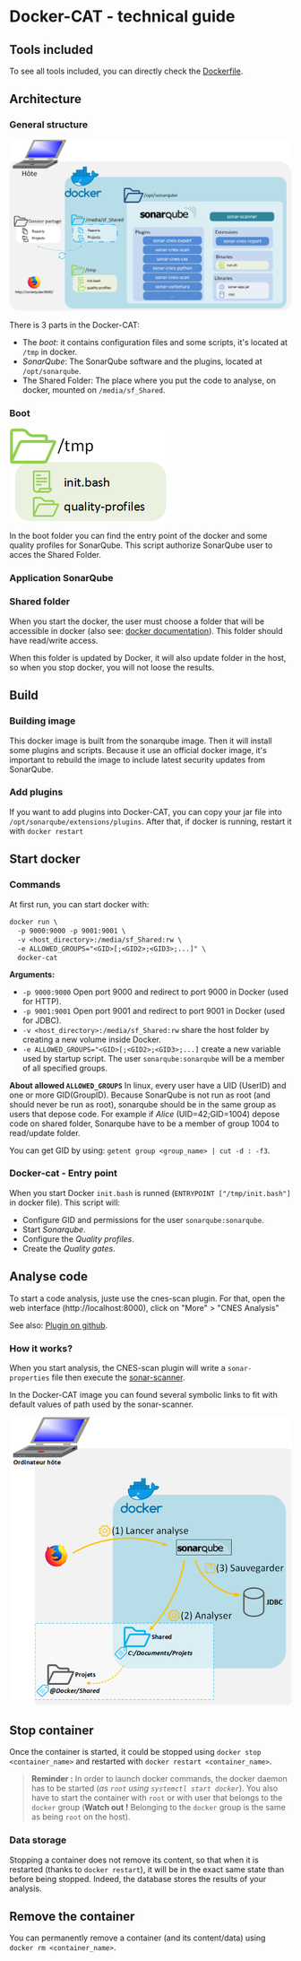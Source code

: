 # Docker-CAT - technical guide

## Tools included
To see all tools included, you can directly check the
[Dockerfile](https://github.com/cnescatlab/docker-cat/blob/master/Dockerfile).


## Architecture
### General structure
![Global Architecture](../img/doc-technique/archi-globale.png)

There is 3 parts in the Docker-CAT:
- The *boot*: it contains configuration files and some scripts, it's located at `/tmp` in docker.
- *SonarQube*: The SonarQube software and the plugins, located at `/opt/sonarqube`.
- The Shared Folder: The place where you put the code to analyse, on docker, mounted on `/media/sf_Shared`.


### Boot
![Boot](../img/doc-technique/boot.png)

In the boot folder you can find the entry point of the docker and some quality profiles for SonarQube. This script authorize
SonarQube user to acces the Shared Folder.

### Application SonarQube


### Shared folder


When you start the docker, the user must choose a folder that will be accessible in docker (also see:
[docker documentation](https://docs.docker.com/storage/volumes/)). This folder should have read/write access.

When this folder is updated by Docker, it will also update folder in the host, so when you stop docker, you will
not loose the results.

## Build
### Building image
This docker image is built from the sonarqube image. Then it will install some plugins and scripts. Because
it use an official docker image, it's important to rebuild the image to include latest security updates from
SonarQube.



### Add plugins
If you want to add plugins into Docker-CAT, you can copy your jar file into `/opt/sonarqube/extensions/plugins`.
After that, if docker is running, restart it with `docker restart`

## Start docker
### Commands
At first run, you can start docker with:
```
docker run \
  -p 9000:9000 -p 9001:9001 \
  -v <host_directory>:/media/sf_Shared:rw \
  -e ALLOWED_GROUPS="<GID>[;<GID2>;<GID3>;...]" \
  docker-cat
```

**Arguments:**

- `-p 9000:9000` Open port 9000 and redirect to port 9000 in Docker (used for HTTP).
- `-p 9001:9001` Open port 9001 and redirect to port 9001 in Docker (used for JDBC).
- `-v <host_directory>:/media/sf_Shared:rw` share the host folder by creating a new volume inside Docker.
- `-e ALLOWED_GROUPS="<GID>[;<GID2>;<GID3>;...]` create a new variable used by startup script. The user `sonarqube:sonarqube`
will be a member of all specified groups.

**About allowed `ALLOWED_GROUPS`**
In linux, every user have a UID (UserID) and one or more GID(GroupID). Because SonarQube is not run as root
(and should never be run as root), sonarqube should be in the same group as users that depose code.
For example if *Alice* (UID=42;GID=1004) depose code on shared folder, Sonarqube have to be a member of group 1004
to read/update folder.


You can get GID by using: `getent group <group_name> | cut -d : -f3`.



### Docker-cat - Entry point
When you start Docker `init.bash` is runned
(`ENTRYPOINT ["/tmp/init.bash"]` in docker file). This script will:

- Configure GID and permissions for the user `sonarqube:sonarqube`.
- Start *Sonarqube*.
- Configure the *Quality profiles*.
- Create the *Quality gates*.


## Analyse code
To start a code analysis, juste use the cnes-scan plugin. For that, open the web interface (http://localhost:8000), click
on "More" > "CNES Analysis"

See also: [Plugin on github](https://github.com/cnescatlab/sonar-cnes-scan-plugin).

### How it works?
When you start analysis, the CNES-scan plugin will write a `sonar-properties` file
then execute the [sonar-scanner](https://github.com/SonarSource/sonar-scanner-cli).

In the Docker-CAT image you can found several symbolic links to fit with default
values of path used by the sonar-scanner.

![image](../img/doc-technique/utilisation.png)

## Stop container
Once the container is started, it could be stopped using `docker stop <container_name>`
and restarted with `docker restart <container_name>`.

> **Reminder :** In order to launch docker commands, the docker daemon has to be started (*as `root` using `systemctl start docker`*).
> You also have to start the container with `root` or with user that belongs to the `docker` group (**Watch out !** Belonging to the `docker` group is the same as being `root` on the host).

### Data storage
Stopping a container does not remove its content, so that when it is restarted (thanks to `docker restart`), it will be in the exact same state than before being stopped.
Indeed, the database stores the results of your analysis.

## Remove the container
You can permanently remove a container (and its content/data) using `docker rm <container_name>`.
